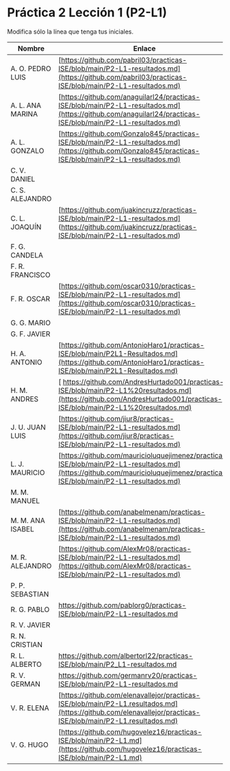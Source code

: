 # Práctica 2 Lección 1 (P2-L1)

Modifica sólo la línea que tenga tus iniciales.

| Nombre       | Enlace                                                                   |
| --------------- | ---------------------------------------------------------- |
| A. O. PEDRO LUIS | [https://github.com/pabril03/practicas-ISE/blob/main/P2-L1-resultados.md](https://github.com/pabril03/practicas-ISE/blob/main/P2-L1-resultados.md)                                                           |
| A. L. ANA MARINA | [https://github.com/anaguilarl24/practicas-ISE/blob/main/P2-L1-resultados.md](https://github.com/anaguilarl24/practicas-ISE/blob/main/P2-L1-resultados.md)                                                         |
| A. L. GONZALO | [https://github.com/Gonzalo845/practicas-ISE/blob/main/P2-L1-resultados.md](https://github.com/Gonzalo845/practicas-ISE/blob/main/P2-L1-resultados.md)                                                           |
| C. V. DANIEL | <!--enlace-->                                                           |
| C. S. ALEJANDRO | <!--enlace-->                                                           |
| C. L. JOAQUÍN | [https://github.com/juakincruzz/practicas-ISE/blob/main/P2-L1-resultados.md] (https://github.com/juakincruzz/practicas-ISE/blob/main/P2-L1-resultados.md) |
| F. G. CANDELA | <!--enlace-->                                                           |
| F. R. FRANCISCO | <!--enlace-->                                                           |
| F. R. OSCAR | [https://github.com/oscar0310/practicas-ISE/blob/main/P2-L1-resultados.md](https://github.com/oscar0310/practicas-ISE/blob/main/P2-L1-resultados.md)                                                          |
| G. G. MARIO | <!--enlace-->                                                           |
| G. F. JAVIER | <!--enlace-->                                                           |
| H. A. ANTONIO | [https://github.com/AntonioHaro1/practicas-ISE/blob/main/P2L1-Resultados.md](https://github.com/AntonioHaro1/practicas-ISE/blob/main/P2L1-Resultados.md)                                                          |
| H. M. ANDRES | [ https://github.com/AndresHurtado001/practicas-ISE/blob/main/P2-L1%20resultados.md](https://github.com/AndresHurtado001/practicas-ISE/blob/main/P2-L1%20resultados.md)                                                         |
| J. U. JUAN LUIS | [https://github.com/jiur8/practicas-ISE/blob/main/P2-L1-resultados.md](https://github.com/jiur8/practicas-ISE/blob/main/P2-L1-resultados.md)                                                           |
| L. J. MAURICIO | [https://github.com/mauricioluquejimenez/practicas-ISE/blob/main/P2-L1-resultados.md](https://github.com/mauricioluquejimenez/practicas-ISE/blob/main/P2-L1-resultados.md) |
| M. M. MANUEL | <!--enlace-->                                                           |
| M. M. ANA ISABEL | [https://github.com/anabelmenam/practicas-ISE/blob/main/P2-L1-resultados.md](https://github.com/anabelmenam/practicas-ISE/blob/main/P2-L1-resultados.md)                                                           |
| M. R. ALEJANDRO | [https://github.com/AlexMr08/practicas-ISE/blob/main/P2-L1-resultados.md](https://github.com/AlexMr08/practicas-ISE/blob/main/P2-L1-resultados.md)                                                           |
| P. P. SEBASTIAN | <!--enlace-->                                                           |
| R. G. PABLO | https://github.com/pablorg0/practicas-ISE/blob/main/P2-L1-resultados.md  |
| R. V. JAVIER | <!--enlace-->                                                           |
| R. N. CRISTIAN | <!--enlace-->                                                           |
| R. L. ALBERTO | https://github.com/albertorl22/practicas-ISE/blob/main/P2_L1-resultados.md |
| R. V. GERMAN |https://github.com/germanrv20/practicas-ISE/blob/main/P2-L1-resultados.md|(https://github.com/germanrv20/practicas-ISE/blob/main/P2-L1-resultados.md)
| V. R. ELENA | [https://github.com/elenavallejor/practicas-ISE/blob/main/P2-L1.resultados.md](https://github.com/elenavallejor/practicas-ISE/blob/main/P2-L1.resultados.md)|
| V. G. HUGO | [https://github.com/hugovelez16/practicas-ISE/blob/main/P2-L1.md](https://github.com/hugovelez16/practicas-ISE/blob/main/P2-L1.md) |
